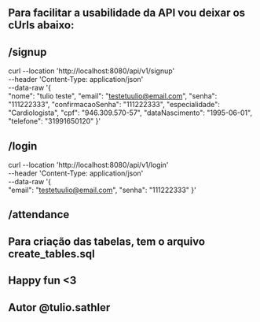 ## Para facilitar a usabilidade da API vou deixar os cUrls abaixo: 

## /signup


curl --location 'http://localhost:8080/api/v1/signup' \
--header 'Content-Type: application/json' \
--data-raw '{   
    "nome": "tulio teste",
    "email": "testetuulio@email.com",
    "senha": "111222333",
    "confirmacaoSenha": "111222333",
    "especialidade": "Cardiologista",
    "cpf": "946.309.570-57",
    "dataNascimento": "1995-06-01",
    "telefone": "31991650120"
}'

## /login 

curl --location 'http://localhost:8080/api/v1/login' \
--header 'Content-Type: application/json' \
--data-raw '{       
    "email": "testetuulio@email.com",
    "senha": "111222333"
}'

## /attendance 


## Para criação das tabelas, tem o arquivo create_tables.sql

## Happy fun <3
## Autor @tulio.sathler